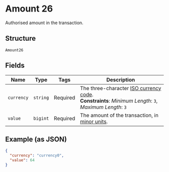 
# Amount 26

Authorised amount in the transaction.

## Structure

`Amount26`

## Fields

| Name | Type | Tags | Description |
|  --- | --- | --- | --- |
| `currency` | `string` | Required | The three-character [ISO currency code](https://docs.adyen.com/development-resources/currency-codes).<br>**Constraints**: *Minimum Length*: `3`, *Maximum Length*: `3` |
| `value` | `bigint` | Required | The amount of the transaction, in [minor units](https://docs.adyen.com/development-resources/currency-codes). |

## Example (as JSON)

```json
{
  "currency": "currency0",
  "value": 64
}
```

